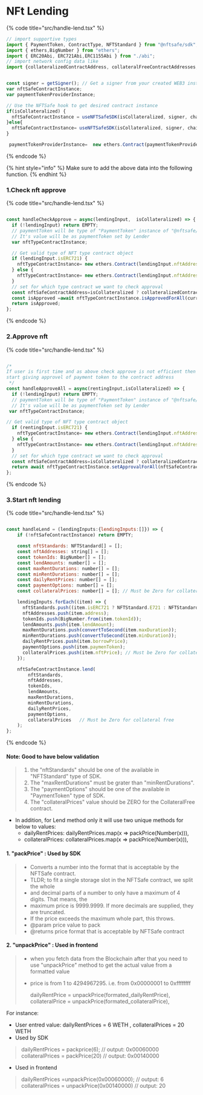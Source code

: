 # NFt Lending


{% code title="src/handle-lend.tsx" %}
```javascript
// import supportive types
import { PaymentToken, ContractType, NFTStandard } from "@nftsafe/sdk";
import { ethers,BigNumber } from "ethers";
import { ERC20Abi, ERC721Abi,ERC1155Abi } from "./abi";
// import network config data like 
import {collateralizedContractAddress, collateralFreeContractAddresses, paymentTokenProviderContractAddress, ...} from '/blockchainConfig';


const signer = getSigner(); // Get a signer from your created WEB3 instance or provider 
var nftSafeContractInstance;
var paymentTokenProviderInstance;

// Use the NFTSafe hook to get desired contract instance
if(isCollateralized) {
  nftSafeContractInstance = useNFTSafeSDK(isCollateralized, signer, chainId); // isCollateralized = true
}else{
  nftSafeContractInstance= useNFTSafeSDK(isCollateralized, signer, chainId); // isCollateralized = false
}

 paymentTokenProviderInstance=  new ethers.Contract(paymentTokenProviderContractAddress, NFTSafeAbi, signer)

```
{% endcode %}

{% hint style="info" %}
Make sure to add the above data into the following function.
{% endhint %}

### 1.Check nft approve

{% code title="src/handle-lend.tsx" %}
```javascript

const handleCheckApprove = async(lendingInput,  isCollateralized) => {
  if (!lendingInput) return EMPTY;
  // paymentToken will be type of "PaymentToken" instance of "@nftsafe/sdk" 
  // It's value will be as paymentToken set by Lender  
  var nftTypeContractInstance;

  // Get valid type of NFT type contract object  
  if (lendingInput.isERC721) {
    nftTypeContractInstance= new ethers.Contract(lendingInput.nftAddress,ERC721Abi,signer);  
  } else {
    nftTypeContractInstance= new ethers.Contract(lendingInput.nftAddress,ERC1155Abi,signer);
  }
  // set for which type contract we want to check approval
  const nftSafeContractAddress=isCollateralized ? collateralizedContractAddress : collateralFreeContractAddresses;
  const isApproved =await nftTypeContractInstance.isApprovedForAll(currentUserAddress, nftSafeContractAddress);
  return isApproved;
};

```
{% endcode %}


### 2.Approve nft

{% code title="src/handle-lend.tsx" %}
```javascript

/*
If user is first time and as above check approve is not efficient then call this function and 
start giving approvel of payment token to the contract address
 */ 
const handleApproveAll = async(rentingInput,isCollateralized) => {
  if (!lendingInput) return EMPTY;
  // paymentToken will be type of "PaymentToken" instance of "@nftsafe/sdk" 
  // It's value will be as paymentToken set by Lender   
 var nftTypeContractInstance;

// Get valid type of NFT type contract object 
  if (rentingInput.isERC721) {
    nftTypeContractInstance= new ethers.Contract(lendingInput.nftAddress,ERC721Abi,signer);  
  } else {
    nftTypeContractInstance= new ethers.Contract(lendingInput.nftAddress,ERC1155Abi,signer);
  }
  // set for which type contract we want to check approval
  const nftSafeContractAddress=isCollateralized ? collateralizedContractAddress : collateralFreeContractAddresses;
  return await nftTypeContractInstance.setApprovalForAll(nftSafeContractAddress, true);
};

```
{% endcode %}


### 3.Start nft lending

{% code title="src/handle-lend.tsx" %}
```javascript

const handleLend = (lendingInputs:{lendingInputs:[]}) => {
    if (!nftSafeContractInstance) return EMPTY;

    const nftStandards: NFTStandard[] = [];
    const nftAddresses: string[] = [];
    const tokenIds: BigNumber[] = [];
    const lendAmounts: number[] = [];
    const maxRentDurations: number[] = [];
    const minRentDurations: number[] = [];
    const dailyRentPrices: number[] = [];
    const paymentOptions: number[] = [];
    const collateralPrices: number[] = []; // Must be Zero for collateral free 

    lendingInputs.forEach((item) => {
      nftStandards.push((item.isERC721 ? NFTStandard.E721 : NFTStandard.E1155));
      nftAddresses.push(item.address);
      tokenIds.push(BigNumber.from(item.tokenId));
      lendAmounts.push(item.lendAmount);
      maxRentDurations.push(convertToSecond(item.maxDuration));
      minRentDurations.push(convertToSecond(item.minDuration));
      dailyRentPrices.push(item.borrowPrice);
      paymentOptions.push(item.paymenToken);
      collateralPrices.push(item.nftPrice); // Must be Zero for collateral free 
    });

    nftSafeContractInstance.lend(
        nftStandards,
        nftAddresses,
        tokenIds,
        lendAmounts,
        maxRentDurations,
        minRentDurations,
        dailyRentPrices,
        paymentOptions,
        collateralPrices   // Must be Zero for collateral free 
    );
};


```
{% endcode %}




#### Note: Good to have below validation 
>1. the "nftStandards" should be one of the available in "NFTStandard" type of SDK.
>2. The "maxRentDurations" must be grater than "minRentDurations".
>3. The "paymentOptions" should be one of the available in "PaymentToken" type of SDK.
>4. The "collateralPrices" value should be ZERO for the CollateralFree contract.


- In addition, for Lend method only it will use two unique methods for below to values:
    * dailyRentPrices: dailyRentPrices.map(x => packPrice(Number(x))),
    * collateralPrices: collateralPrices.map(x => packPrice(Number(x))), 


#### 1. "packPrice" : Used by SDK
>- Converts a number into the format that is acceptable by the NFTSafe contract.
>- TLDR; to fit a single storage slot in the NFTSafe contract, we split the whole
>- and decimal parts of a number to only have a maximum of 4 digits. That means, the
>- maximum price is 9999.9999. If more decimals are supplied, they are truncated.
>- If the price exceeds the maximum whole part, this throws.
>- @param price value to pack
>- @returns price format that is acceptable by NFTSafe contract

#### 2. "unpackPrice" : Used in frontend
>-  when you fetch data from the Blockchain after that you need to use "unpackPrice" method to get the actual value from a formatted value
>- price is from 1 to 4294967295. i.e. from 0x00000001 to 0xffffffff
>
>    dailyRentPrice = unpackPrice(formated_dailyRentPrice),
>    collateralPrice = unpackPrice(formated_collateralPrice),



For instance: 
- User entred value:  dailyRentPrices = 6 WETH , collateralPrices = 20 WETH
- Used by SDK
>dailyRentPrices = packprice(6);      // output:   0x00060000
>collateralPrices  = packPrice(20)   // output:   0x00140000
- Used in frontend
>dailyRentPrices =unpackPrice(0x00060000);     // output:  6
>collateralPrices  = unpackPrice(0x00140000)   // output:  20

